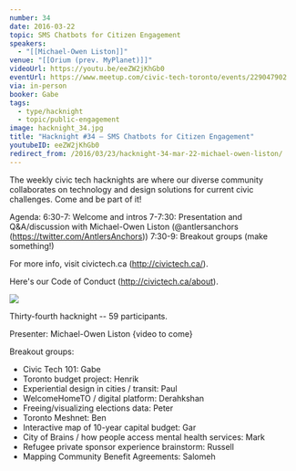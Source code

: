 ```yaml
---
number: 34
date: 2016-03-22
topic: SMS Chatbots for Citizen Engagement
speakers:
  - "[[Michael-Owen Liston]]"
venue: "[[Orium (prev. MyPlanet)]]"
videoUrl: https://youtu.be/eeZW2jKhGb0
eventUrl: https://www.meetup.com/civic-tech-toronto/events/229047902
via: in-person
booker: Gabe
tags:
  - type/hacknight
  - topic/public-engagement
image: hacknight_34.jpg
title: "Hacknight #34 – SMS Chatbots for Citizen Engagement"
youtubeID: eeZW2jKhGb0
redirect_from: /2016/03/23/hacknight-34-mar-22-michael-owen-liston/
---
```


The weekly civic tech hacknights are where our diverse community collaborates on technology and design solutions for current civic challenges. Come and be part of it!

Agenda:
6:30-7: Welcome and intros
7-7:30: Presentation and Q&A/discussion with Michael-Owen Liston (@antlersanchors (https://twitter.com/AntlersAnchors))
7:30-9: Breakout groups (make something!)

For more info, visit civictech.ca (http://civictech.ca/).

Here's our Code of Conduct (http://civictech.ca/about).


![](https://mlydg0vejq30.i.optimole.com/w:928/h:620/q:mauto/f:best/https://civictech.ca/wp-content/uploads/2016/03/20160322-DSC08773-1.jpg)

Thirty-fourth hacknight -- 59 participants.

Presenter: Michael-Owen Liston {video to come}

Breakout groups:
-   Civic Tech 101: Gabe
-   Toronto budget project: Henrik
-   Experiential design in cities / transit: Paul
-   WelcomeHomeTO / digital platform: Derahkshan
-   Freeing/visualizing elections data: Peter
-   Toronto Meshnet: Ben
-   Interactive map of 10-year capital budget: Gar
-   City of Brains / how people access mental health services: Mark
-   Refugee private sponsor experience brainstorm: Russell
-   Mapping Community Benefit Agreements: Salomeh